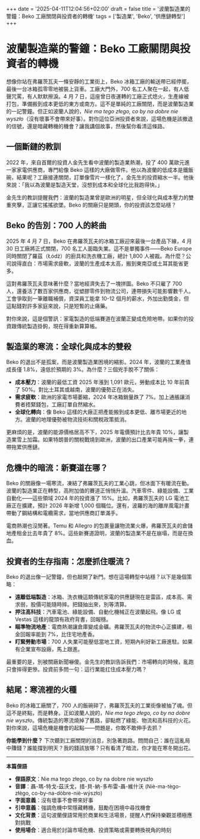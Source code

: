 +++
date = '2025-04-11T12:04:56+02:00'
draft = false
title = '波蘭製造業的警鐘：Beko 工廠關閉與投資者的轉機'
tags = ['製造業', 'Beko', '供應鏈轉型']
+++

# 波蘭製造業的警鐘：Beko 工廠關閉與投資者的轉機

想像你站在弗羅茨瓦夫一條安靜的工業街上，Beko 冰箱工廠的輸送帶已經停擺，最後一台冰箱孤零零地被裝上貨車。工廠大門外，700 名工人聚在一起，有人低聲咒罵，有人默默擦淚。4 月 7 日，這座曾日夜運轉的工廠正式熄火，生產線被打包，準備搬到成本更低的東方或南方。這不是單純的工廠關閉，而是波蘭製造業的一記警鐘。但正如波蘭人說的，*Nie ma tego złego, co by na dobre nie wyszło*（沒有壞事不會帶來好事）。對你這位亞洲投資者來說，這場危機是該撤退的信號，還是暗藏轉機的機會？讓我講個故事，然後幫你看清這條路。

## 一個斷鏈的教訓

2022 年，來自首爾的投資人金先生看中波蘭的製造業熱潮，投了 400 萬歐元進一家家電供應商，專門給像 Beko 這樣的大廠做零件。他以為波蘭的低成本是鐵飯碗，結果呢？工廠接連關閉，訂單像雪片一樣化了，金先生的投資縮水一半。他後來說：「我以為波蘭是製造天堂，沒想到成本和全球化比我跑得快。」

金先生的教訓提醒我們：波蘭的製造業曾是歐洲的明星，但全球化與成本壓力的雙重夾擊，正讓它搖搖欲墜。Beko 的關廠只是開頭，你的投資該怎麼站穩？

## Beko 的告別：700 人的終曲

2025 年 4 月 7 日，Beko 在弗羅茨瓦夫的冰箱工廠迎來最後一台產品下線，4 月 30 日工廠將正式關閉，700 名工人面臨失業。這不是單獨事件——Beko Europe 同時關閉了羅茲（Łódź）的廚具和洗衣機工廠，總計 1,800 人被裁。為什麼？公司說得直白：市場需求疲軟，波蘭的生產成本太高，搬到東南亞或土耳其能省更多。

這對弗羅茨瓦夫意味著什麼？當地經濟失去了一塊拼圖。Beko 不只雇了 700 人，還養活了數百家供應商，從塑膠零件到物流公司，連帶損失可能影響數千人。工會爭取到一筆離職補償，資深員工能拿 10-12 個月的薪水，外加出勤獎金，但這點錢對許多家庭來說，只是短暫的止痛藥。

對你來說，這是個警訊：家電製造的低端賽道在波蘭正變成危險地帶。如果你的投資跟傳統製造掛鉤，現在得重新算算帳。

## 製造業的寒流：全球化與成本的雙殺

Beko 的退出不是孤案，而是波蘭製造業困境的縮影。2024 年，波蘭的工業產值成長僅 1.8%，遠低於預期的 3%。為什麼？三個兇手脫不了關係：

- **成本壓力**：波蘭的最低工資 2025 年漲到 1,091 歐元，勞動成本比 10 年前貴了 50%。對比土耳其或越南，波蘭的優勢正在消失。
- **需求疲軟**：歐洲的家電市場萎縮，2024 年冰箱銷量跌了 7%。加上通脹讓消費者捂緊錢包，工廠訂單自然縮水。
- **全球化轉向**：像 Beko 這樣的大廠正把產能搬到成本更低、離市場更近的地方。波蘭的地理優勢被物流技術和關稅政策抵消。

更麻煩的是，波蘭的能源價格居高不下，2025 年電價預計比去年貴 10%，讓製造業雪上加霜。如果特朗普的關稅戰燒到歐洲，波蘭的出口產業可能再挨一拳，連帶拖累供應鏈。

## 危機中的暗流：新賽道在哪？

Beko 的關廠像一場寒流，凍結了弗羅茨瓦夫的工業心跳，但冰面下有暖流在動。波蘭的製造業正在轉型，高附加值的賽道正悄悄升溫。汽車零件、綠能設備、工業自動化——這些領域 2024 年的投資漲了 15%。比如，弗羅茨瓦夫的 LG 電池工廠正在擴建，預計 2026 年新增 1,000 個職位。還有，波羅的海的離岸風電計畫帶動了鋼結構和電纜需求，當地供應商訂單滿手。

電商熱潮也沒閒著。Temu 和 Allegro 的包裹量讓物流業火爆，弗羅茨瓦夫的倉儲地產租金比去年貴了 8%。這些新賽道證明，波蘭的製造業不是在崩塌，而是在換血。

## 投資者的生存指南：怎麼抓住暖流？

Beko 的退出像一記警鐘，但也敲開了新門。想在這場轉型中站穩？以下是幾個策略：

- **遠離低端製造**：冰箱、洗衣機這類傳統家電的供應鏈現在是雷區，成本高、需求弱，股價可能隨時摔。把錢抽出來，別等清算。
- **押注高科技**：汽車電池、綠能設備、自動化機械正在波蘭起飛。像 LG 或 Vestas 這樣的龍頭有政府背書，回報穩。
- **瞄準物流地產**：電商熱潮讓倉庫變成金礦。弗羅茨瓦夫的物流中心正擴建，租金回報率能到 7%，比住宅地產香。
- **盯緊勞動市場**：700 人失業可能壓低當地工資，短期內利好新工廠進駐。如果有企業宣布設廠，馬上跟進。

最重要的是，別被關廠新聞嚇傻。金先生的教訓告訴我們：市場轉向的時候，亂跑只會摔得更慘。投資前多問一句：這行業能扛住成本壓力嗎？

## 結尾：寒流裡的火種

Beko 的冰箱工廠關了，700 人的飯碗碎了，弗羅茨瓦夫的工業街像被抽了魂。但這不是終點，而是轉身。正如波蘭人說的，*Nie ma tego złego, co by na dobre nie wyszło*。傳統製造的寒流燒掉了舊路，卻點燃了綠能、物流和高科技的火花。對你來說，這場危機是機會的起點——問題是，你敢不敢伸手去抓？

**你能學到什麼？** 下次聽到工廠關閉的消息，別急著跑路。問問自己：誰在這亂局中賺錢？誰能撐到明天？我的錢該放哪？只有看清了暗流，你才能在寒冬開出花。

---

**本篇俚語**

- **俚語原文**：Nie ma tego złego, co by na dobre nie wyszło  
- **音譯**：聶-瑪-特戈-茲沃戈，措-貝-納-多布雷-聶-維什沃 (Niè-ma-tègo-złègo, co-by-na-dòbre-niè-wýszło)  
- **字面意義**：沒有壞事不會帶來好事  
- **引申意義**：強調危機中常隱藏轉機，鼓勵在困境中尋找機會  
- **文化背景**：這句波蘭俚語常用於商業和生活場景，提醒人們保持樂觀並積極應對挑戰  
- **使用場合**：適合用於討論市場危機、投資策略或需要轉換視角的時刻  
